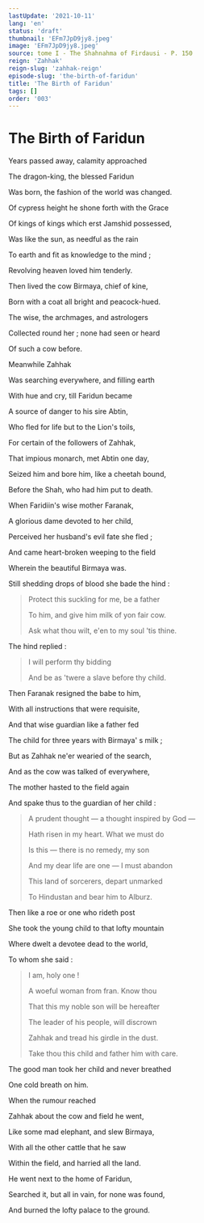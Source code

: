 ```yaml
---
lastUpdate: '2021-10-11'
lang: 'en'
status: 'draft'
thumbnail: 'EFm7JpD9jy8.jpeg'
image: 'EFm7JpD9jy8.jpeg'
source: tome I - The Shahnahma of Firdausi - P. 150
reign: 'Zahhak'
reign-slug: 'zahhak-reign'
episode-slug: 'the-birth-of-faridun'
title: 'The Birth of Faridun'
tags: []
order: '003'
---
```


<!-- LTeX: language=en -->

# The Birth of Faridun

Years passed away, calamity approached

The dragon-king, the blessed Faridun

Was born, the fashion of the world was changed.

Of cypress height he shone forth with the Grace

Of kings of kings which erst Jamshid possessed,



Was like the sun, as needful as the rain

To earth and fit as knowledge to the mind ;

Revolving heaven loved him tenderly.

Then lived the cow Birmaya, chief of kine,

Born with a coat all bright and peacock-hued.

The wise, the archmages, and astrologers

Collected round her ; none had seen or heard

Of such a cow before.

Meanwhile Zahhak

Was searching everywhere, and filling earth

With hue and cry, till Faridun became

A source of danger to his sire Abtin,

Who fled for life but to the Lion's toils,

For certain of the followers of Zahhak,

That impious monarch, met Abtin one day,

Seized him and bore him, like a cheetah bound,

Before the Shah, who had him put to death.

When Faridiin's wise mother Faranak,

A glorious dame devoted to her child,

Perceived her husband's evil fate she fled ;

And came heart-broken weeping to the field

Wherein the beautiful Birmaya was.

Still shedding drops of blood she bade the hind :

> Protect this suckling for me, be a father
>
> To him, and give him milk of yon fair cow.
>
> Ask what thou wilt, e'en to my soul 'tis thine.

The hind replied :

> I will perform thy bidding
>
> And be as 'twere a slave before thy child.

Then Faranak resigned the babe to him,

With all instructions that were requisite,

And that wise guardian like a father fed

The child for three years with Birmaya' s milk ;

But as Zahhak ne'er wearied of the search,

And as the cow was talked of everywhere,

The mother hasted to the field again

And spake thus to the guardian of her child :

> A prudent thought — a thought inspired by God —
>
> Hath risen in my heart. What we must do
>
> Is this — there is no remedy, my son
>
> And my dear life are one — I must abandon
>
> This land of sorcerers, depart unmarked
>
> To Hindustan and bear him to Alburz.

Then like a roe or one who rideth post

She took the young child to that lofty mountain

Where dwelt a devotee dead to the world,

To whom she said :

> I am, holy one !
>
> A woeful woman from fran. Know thou
>
> That this my noble son will be hereafter
>
> The leader of his people, will discrown
>
> Zahhak and tread his girdle in the dust.
>
> Take thou this child and father him with care.

The good man took her child and never breathed

One cold breath on him.

When the rumour reached

Zahhak about the cow and field he went,

Like some mad elephant, and slew Birmaya,

With all the other cattle that he saw

Within the field, and harried all the land.

He went next to the home of Faridun,

Searched it, but all in vain, for none was found,

And burned the lofty palace to the ground.
